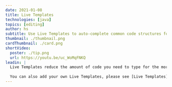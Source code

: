 ```yaml
---
date: 2021-01-08
title: Live Templates
technologies: [java]
topics: [editing]
author: hs
subtitle: Use Live Templates to auto-complete common code structures for you
thumbnail: ./thumbnail.png
cardThumbnail: ./card.png
shortVideo:
  poster: ./tip.png
  url: https://youtu.be/uc_WoMqFNKQ
leadin: |
  Live Templates reduce the amount of code you need to type for the more common code constructs. You can use _psvm_ or _main_ to create the main Java method, for example. There are lots of live templates including _fori_ for a for i loop and _nn_ for not null, plus many more.
   
  You can also add your own Live Templates, please see [Live Templates](https://www.jetbrains.com/help/idea/creating-and-editing-live-templates.html) for more information.
---
```

